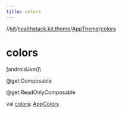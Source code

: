 ```yaml
---
title: colors
---
```

//[kit](../../../index.html)/[healthstack.kit.theme](../index.html)/[AppTheme](index.html)/[colors](colors.html)



# colors



[androidJvm]\




@get:Composable



@get:ReadOnlyComposable



val [colors](colors.html): [AppColors](../-app-colors/index.html)




